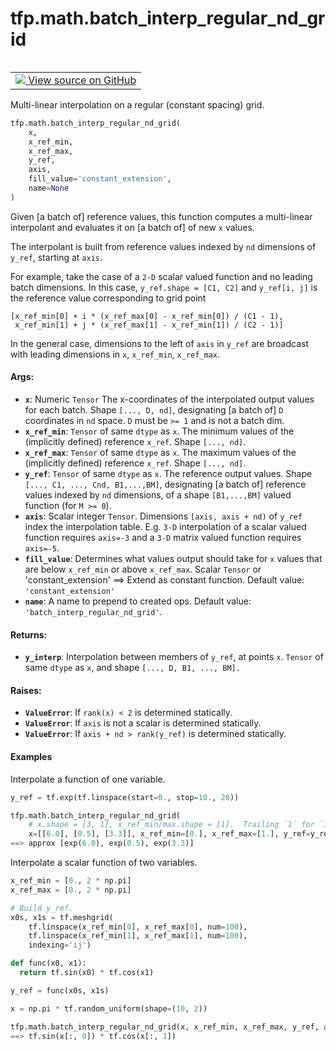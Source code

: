 <div itemscope itemtype="http://developers.google.com/ReferenceObject">
<meta itemprop="name" content="tfp.math.batch_interp_regular_nd_grid" />
<meta itemprop="path" content="Stable" />
</div>

# tfp.math.batch_interp_regular_nd_grid


<table class="tfo-notebook-buttons tfo-api" align="left">

<td>
  <a target="_blank" href="https://github.com/tensorflow/probability/blob/master/tensorflow_probability/python/math/interpolation.py">
    <img src="https://www.tensorflow.org/images/GitHub-Mark-32px.png" />
    View source on GitHub
  </a>
</td></table>



Multi-linear interpolation on a regular (constant spacing) grid.

``` python
tfp.math.batch_interp_regular_nd_grid(
    x,
    x_ref_min,
    x_ref_max,
    y_ref,
    axis,
    fill_value='constant_extension',
    name=None
)
```



<!-- Placeholder for "Used in" -->

Given [a batch of] reference values, this function computes a multi-linear
interpolant and evaluates it on [a batch of] of new `x` values.

The interpolant is built from reference values indexed by `nd` dimensions
of `y_ref`, starting at `axis`.

For example, take the case of a `2-D` scalar valued function and no leading
batch dimensions.  In this case, `y_ref.shape = [C1, C2]` and `y_ref[i, j]`
is the reference value corresponding to grid point

```
[x_ref_min[0] + i * (x_ref_max[0] - x_ref_min[0]) / (C1 - 1),
 x_ref_min[1] + j * (x_ref_max[1] - x_ref_min[1]) / (C2 - 1)]
```

In the general case, dimensions to the left of `axis` in `y_ref` are broadcast
with leading dimensions in `x`, `x_ref_min`, `x_ref_max`.

#### Args:


* <b>`x`</b>: Numeric `Tensor` The x-coordinates of the interpolated output values for
  each batch.  Shape `[..., D, nd]`, designating [a batch of] `D`
  coordinates in `nd` space.  `D` must be `>= 1` and is not a batch dim.
* <b>`x_ref_min`</b>:  `Tensor` of same `dtype` as `x`.  The minimum values of the
  (implicitly defined) reference `x_ref`.  Shape `[..., nd]`.
* <b>`x_ref_max`</b>:  `Tensor` of same `dtype` as `x`.  The maximum values of the
  (implicitly defined) reference `x_ref`.  Shape `[..., nd]`.
* <b>`y_ref`</b>:  `Tensor` of same `dtype` as `x`.  The reference output values. Shape
  `[..., C1, ..., Cnd, B1,...,BM]`, designating [a batch of] reference
  values indexed by `nd` dimensions, of a shape `[B1,...,BM]` valued
  function (for `M >= 0`).
* <b>`axis`</b>:  Scalar integer `Tensor`.  Dimensions `[axis, axis + nd)` of `y_ref`
  index the interpolation table.  E.g. `3-D` interpolation of a scalar
  valued function requires `axis=-3` and a `3-D` matrix valued function
  requires `axis=-5`.
* <b>`fill_value`</b>:  Determines what values output should take for `x` values that
  are below `x_ref_min` or above `x_ref_max`. Scalar `Tensor` or
  'constant_extension' ==> Extend as constant function.
  Default value: `'constant_extension'`
* <b>`name`</b>:  A name to prepend to created ops.
  Default value: `'batch_interp_regular_nd_grid'`.


#### Returns:


* <b>`y_interp`</b>:  Interpolation between members of `y_ref`, at points `x`.
  `Tensor` of same `dtype` as `x`, and shape `[..., D, B1, ..., BM].`


#### Raises:


* <b>`ValueError`</b>:  If `rank(x) < 2` is determined statically.
* <b>`ValueError`</b>:  If `axis` is not a scalar is determined statically.
* <b>`ValueError`</b>:  If `axis + nd > rank(y_ref)` is determined statically.

#### Examples

Interpolate a function of one variable.

```python
y_ref = tf.exp(tf.linspace(start=0., stop=10., 20))

tfp.math.batch_interp_regular_nd_grid(
    # x.shape = [3, 1], x_ref_min/max.shape = [1].  Trailing `1` for `1-D`.
    x=[[6.0], [0.5], [3.3]], x_ref_min=[0.], x_ref_max=[1.], y_ref=y_ref)
==> approx [exp(6.0), exp(0.5), exp(3.3)]
```

Interpolate a scalar function of two variables.

```python
x_ref_min = [0., 2 * np.pi]
x_ref_max = [0., 2 * np.pi]

# Build y_ref.
x0s, x1s = tf.meshgrid(
    tf.linspace(x_ref_min[0], x_ref_max[0], num=100),
    tf.linspace(x_ref_min[1], x_ref_max[1], num=100),
    indexing='ij')

def func(x0, x1):
  return tf.sin(x0) * tf.cos(x1)

y_ref = func(x0s, x1s)

x = np.pi * tf.random_uniform(shape=(10, 2))

tfp.math.batch_interp_regular_nd_grid(x, x_ref_min, x_ref_max, y_ref, axis=-2)
==> tf.sin(x[:, 0]) * tf.cos(x[:, 1])
```
